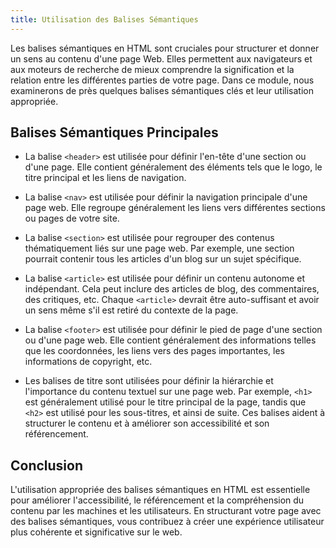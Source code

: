 ```yaml
---
title: Utilisation des Balises Sémantiques
---
```


Les balises sémantiques en HTML sont cruciales pour structurer et donner un sens au contenu d'une page Web. Elles permettent aux navigateurs et aux moteurs de recherche de mieux comprendre la signification et la relation entre les différentes parties de votre page. Dans ce module, nous examinerons de près quelques balises sémantiques clés et leur utilisation appropriée.

## Balises Sémantiques Principales

- La balise `<header>` est utilisée pour définir l'en-tête d'une section ou d'une page. Elle contient généralement des éléments tels que le logo, le titre principal et les liens de navigation.

- La balise `<nav>` est utilisée pour définir la navigation principale d'une page web. Elle regroupe généralement les liens vers différentes sections ou pages de votre site.

- La balise `<section>` est utilisée pour regrouper des contenus thématiquement liés sur une page web. Par exemple, une section pourrait contenir tous les articles d'un blog sur un sujet spécifique.

- La balise `<article>` est utilisée pour définir un contenu autonome et indépendant. Cela peut inclure des articles de blog, des commentaires, des critiques, etc. Chaque `<article>` devrait être auto-suffisant et avoir un sens même s'il est retiré du contexte de la page.

- La balise `<footer>` est utilisée pour définir le pied de page d'une section ou d'une page web. Elle contient généralement des informations telles que les coordonnées, les liens vers des pages importantes, les informations de copyright, etc.

- Les balises de titre sont utilisées pour définir la hiérarchie et l'importance du contenu textuel sur une page web. Par exemple, `<h1>` est généralement utilisé pour le titre principal de la page, tandis que `<h2>` est utilisé pour les sous-titres, et ainsi de suite. Ces balises aident à structurer le contenu et à améliorer son accessibilité et son référencement.

## Conclusion

L'utilisation appropriée des balises sémantiques en HTML est essentielle pour améliorer l'accessibilité, le référencement et la compréhension du contenu par les machines et les utilisateurs. En structurant votre page avec des balises sémantiques, vous contribuez à créer une expérience utilisateur plus cohérente et significative sur le web.
